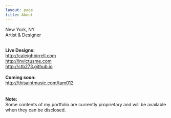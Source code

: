 ```yaml
---
layout: page
title: About
---
```


New York, NY<br>
Artist & Designer<br><br>

<strong>Live Designs:<br></strong>
http://caleighbirrell.com<br>
http://invictusme.com<br>
http://ctb273.github.io
<br><br>
<strong>Coming soon:<br></strong>
http://thisaintmusic.com/tam012<br>
<br><br>
<strong>Note:<br></strong>
Some contents of my portfolio are currently proprietary and will be available when they can be disclosed.  
